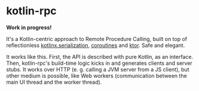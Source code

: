 # kotlin-rpc

**Work in progress!**

It's a Kotlin-centric approach to Remote Procedure Calling, built on top of reflectionless [kotlinx.serialization](https://github.com/Kotlin/kotlinx.serialization), [coroutines](https://github.com/Kotlin/kotlinx.coroutines) and [ktor](https://github.com/ktorio/ktor).
Safe and elegant.

It works like this. First, the API is described with pure Kotlin, as an interface. Then, kotlin-rpc's build-time logic
kicks in and generates clients and server stubs. It works over HTTP (e. g. calling a JVM server from a JS client), but
other medium is possible, like Web workers (communication between the main UI thread and the worker thread).
